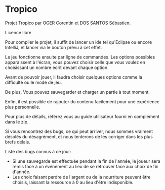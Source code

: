 # Tropico

Projet Tropico par OGER Corentin et DOS SANTOS Sébastien.

Licence libre.

Pour compiler le projet, il suffit de lancer un ide tel qu'Eclipse ou encore IntelliJ, et lancer via le bouton prévu à cet effet.

Le jeu fonctionne ensuite par ligne de commandes. Les options possibles apparaissent à l'écran, vous pouvez choisir celle que vous voulez en choisissant un nombre écrit devant chaque option.

Avant de pouvoir jouer, il faudra choisir quelques options comme la difficulté ou le mode de jeu.

De plus, Vous pouvez sauvegarder et charger un partie à tout moment.

Enfin, il est possible de rajouter du contenu facilement pour une expérience plus personnelle.

Pour plus de détails, référez vous au guide utilisateur fourni en complément dans le zip.


Si vous rencontrez des bugs, ce qui peut arriver, nous sommes vraiment désolés du désagrément, et nous tenterons de les corriger dans les plus brefs délais.

Liste des bugs connus à ce jour:
- Si une sauvegarde est effectuée pendant la fin de l'année, le joueur sera remis face à un événement au lieu de se retrouver face aux choix de fin d'année.
- Les choix faisant perdre de l'argent ou de la nourriture peuvent être choisis, laissant la ressource à 0 au lieu d'être indisponible.
